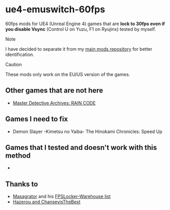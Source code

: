 # ue4-emuswitch-60fps

60fps mods for UE4 (Unreal Engine 4) games that are **lock to 30fps even if you disable Vsync** (Control U on Yuzu, F1 on Ryujinx) tested by myself.

>[!NOTE]
I have decided to separate it from my [main mods repository](https://github.com/StevensND/switch-port-mods) for better identification.

>[!CAUTION]
These mods only work on the EU/US version of the games.

## Other games that are not here

- [Master Detective Archives: RAIN CODE](https://gamebanana.com/mods/465600)

## Games I need to fix

- Demon Slayer -Kimetsu no Yaiba- The Hinokami Chronicles: Speed Up

## Games that I tested and doesn't work with this method

- 

## Thanks to

- [Masagrator](https://github.com/masagrator) and his [FPSLocker-Warehouse list](https://github.com/masagrator/FPSLocker-Warehouse)
- [Hazerou and ChanseyisTheBest](https://github.com/ChanseyIsTheBest/NX-60FPS-RES-GFX-Cheats/tree/main) 